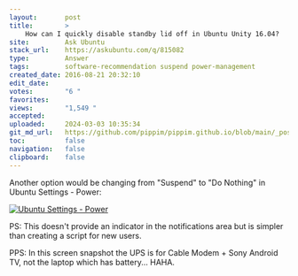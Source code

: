 ```yaml
---
layout:       post
title:        >
    How can I quickly disable standby lid off in Ubuntu Unity 16.04?
site:         Ask Ubuntu
stack_url:    https://askubuntu.com/q/815082
type:         Answer
tags:         software-recommendation suspend power-management
created_date: 2016-08-21 20:32:10
edit_date:    
votes:        "6 "
favorites:    
views:        "1,549 "
accepted:     
uploaded:     2024-03-03 10:35:34
git_md_url:   https://github.com/pippim/pippim.github.io/blob/main/_posts/2016/2016-08-21-How-can-I-quickly-disable-standby-lid-off-in-Ubuntu-Unity-16.04_.md
toc:          false
navigation:   false
clipboard:    false
---
```


Another option would be changing from "Suspend" to "Do Nothing" in Ubuntu Settings - Power:

[![Ubuntu Settings - Power][1]][1]


  [1]: https://i.stack.imgur.com/tdxnf.png

PS: This doesn't provide an indicator in the notifications area but is simpler than creating a script for new users.

PPS: In this screen snapshot the UPS is for Cable Modem + Sony Android TV, not the laptop which has battery... HAHA.
